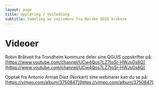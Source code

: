 ```yaml
---
layout: page
title: Opplæring / Veiledning
subtitle: Sammling av veiledere fra Norske QGIS brukere
---
```


# Videoer

Robin Bråtveit fra Trondheim kommune deler sine QGUIS oppskrifter på:
[https://www.youtube.com/channel/UCw4Qos7LZ7toSr-HWJsGs8Q](https://www.youtube.com/channel/UCw4Qos7LZ7toSr-HWJsGs8Q)

Opptak fra Antonio Armas Díaz (Norkart) sine webinarer kan du se på:
[https://vimeo.com/album/3750847](https://vimeo.com/album/3750847)

